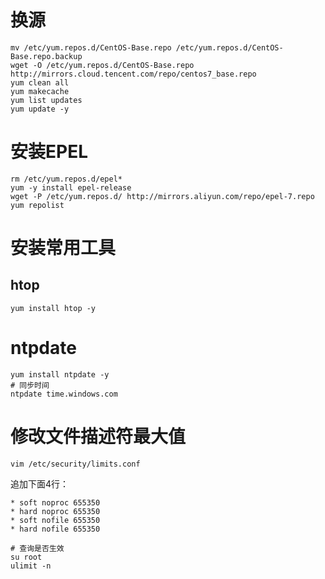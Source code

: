 # 换源

```shell
mv /etc/yum.repos.d/CentOS-Base.repo /etc/yum.repos.d/CentOS-Base.repo.backup
wget -O /etc/yum.repos.d/CentOS-Base.repo http://mirrors.cloud.tencent.com/repo/centos7_base.repo
yum clean all
yum makecache
yum list updates
yum update -y
```
# 安装EPEL
```shell
rm /etc/yum.repos.d/epel*
yum -y install epel-release
wget -P /etc/yum.repos.d/ http://mirrors.aliyun.com/repo/epel-7.repo
yum repolist
```
# 安装常用工具

## htop
```shell
yum install htop -y
```
# ntpdate
```shell
yum install ntpdate -y
# 同步时间
ntpdate time.windows.com
```
# 修改文件描述符最大值
```shell
vim /etc/security/limits.conf
```
追加下面4行：
```shell
* soft noproc 655350
* hard noproc 655350
* soft nofile 655350
* hard nofile 655350
```

```shell
# 查询是否生效
su root
ulimit -n
```